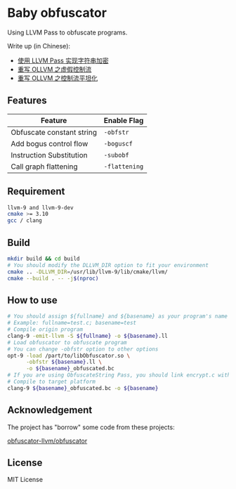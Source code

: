# Baby obfuscator

Using LLVM Pass to obfuscate programs.

Write up (in Chinese):

- [使用 LLVM Pass 实现字符串加密](https://zhuanlan.zhihu.com/p/104735336)
- [重写 OLLVM 之虚假控制流](https://www.anquanke.com/post/id/212768)
- [重写 OLLVM 之控制流平坦化](https://zhuanlan.zhihu.com/p/345843635)

## Features

| Feature | Enable Flag |
| - | - |
| Obfuscate constant string | `-obfstr` |
| Add bogus control flow | `-boguscf` |
| Instruction Substitution | `-subobf` |
| Call graph flattening | `-flattening` |

## Requirement

```bash
llvm-9 and llvm-9-dev
cmake >= 3.10
gcc / clang
```

## Build

```bash
mkdir build && cd build
# You should modify the DLLVM_DIR option to fit your environment
cmake .. -DLLVM_DIR=/usr/lib/llvm-9/lib/cmake/llvm/
cmake --build . -- -j$(nproc)
```

## How to use

```bash
# You should assign ${fullname} and ${basename} as your program's name
# Example: fullname=test.c; basename=test
# Compile origin program
clang-9 -emit-llvm -S ${fullname} -o ${basename}.ll
# Load obfuscator to obfuscate program
# You can change -obfstr option to other options
opt-9 -load /part/to/libObfuscator.so \
      -obfstr ${basename}.ll \
      -o ${basename}_obfuscated.bc
# If you are using ObfuscateString Pass, you should link encrypt.c with your program
# Compile to target platform
clang-9 ${basename}_obfuscated.bc -o ${basename}
```

## Acknowledgement

The project has "borrow" some code from these projects:

[obfuscator-llvm/obfuscator](https://github.com/obfuscator-llvm/obfuscator)

## License

MIT License
